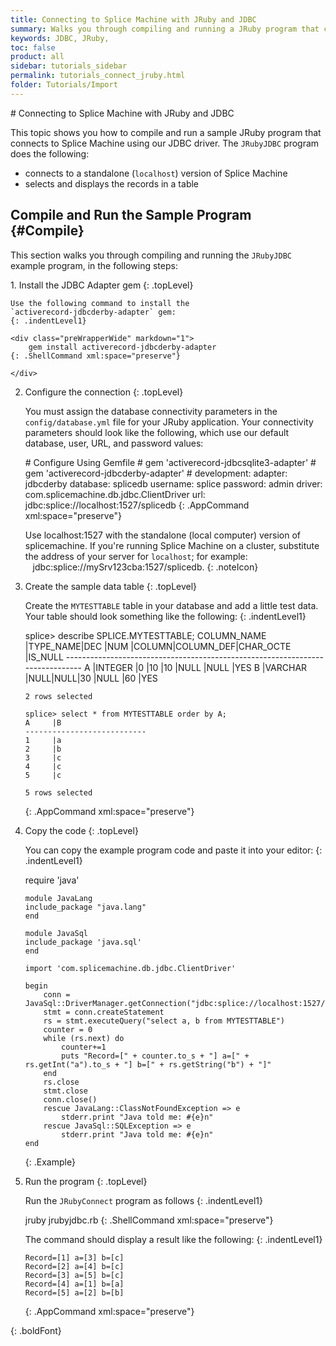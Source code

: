 ```yaml
---
title: Connecting to Splice Machine with JRuby and JDBC
summary: Walks you through compiling and running a JRuby program that connects to your Splice Machine database via our JDBC driver.
keywords: JDBC, JRuby,
toc: false
product: all
sidebar: tutorials_sidebar
permalink: tutorials_connect_jruby.html
folder: Tutorials/Import
---
```

<section>
<div class="TopicContent" data-swiftype-index="true" markdown="1">
# Connecting to Splice Machine with JRuby and JDBC

This topic shows you how to compile and run a sample JRuby program that
connects to Splice Machine using our JDBC driver. The
`JRubyJDBC` program does the following:

* connects to a standalone (`localhost`) version of Splice Machine
* selects and displays the records in a table

## Compile and Run the Sample Program   {#Compile}

This section walks you through compiling and running the `JRubyJDBC`
example program, in the following steps:

<div class="opsStepsList" markdown="1">
1.  Install the JDBC Adapter gem
    {: .topLevel}

    Use the following command to install the
    `activerecord-jdbcderby-adapter` gem:
    {: .indentLevel1}

    <div class="preWrapperWide" markdown="1">
        gem install activerecord-jdbcderby-adapter
    {: .ShellCommand xml:space="preserve"}

    </div>

2.  Configure the connection
    {: .topLevel}

    You must assign the database connectivity parameters in the
    `config/database.yml` file for your JRuby application. Your
    connectivity parameters should look like the following, which use
    our default database, user, URL, and password values:

    <div class="preWrapperWide" markdown="1">
        # Configure Using Gemfile
        # gem 'activerecord-jdbcsqlite3-adapter'
        # gem 'activerecord-jdbcderby-adapter'
        #
        development:
            adapter: jdbcderby
            database: splicedb
            username: splice
            password: admin
            driver: com.splicemachine.db.jdbc.ClientDriver
            url: jdbc:splice://localhost:1527/splicedb
    {: .AppCommand xml:space="preserve"}

    </div>

    Use <span class="CodeBoldFont">localhost:1527</span> with the
    standalone (local computer) version of splicemachine. If you're
    running Splice Machine on a cluster, substitute the address of your
    server for `localhost`; for example:
       <span
    class="CodeBoldFont">jdbc:splice://mySrv123cba:1527/splicedb</span>.
    {: .noteIcon}

3.  Create the sample data table
    {: .topLevel}

    Create the `MYTESTTABLE` table in your database and add a little
    test data. Your table should look something like the following:
    {: .indentLevel1}

    <div class="preWrapperWide" markdown="1">
        splice> describe SPLICE.MYTESTTABLE;
        COLUMN_NAME         |TYPE_NAME|DEC |NUM |COLUMN|COLUMN_DEF|CHAR_OCTE |IS_NULL
        ------------------------------------------------------------------------------
        A                   |INTEGER  |0   |10  |10    |NULL      |NULL      |YES
        B                   |VARCHAR  |NULL|NULL|30    |NULL      |60        |YES

        2 rows selected

        splice> select * from MYTESTTABLE order by A;
        A     |B
        ---------------------------
        1     |a
        2     |b
        3     |c
        4     |c
        5     |c

        5 rows selected
    {: .AppCommand xml:space="preserve"}

    </div>

4.  Copy the code
    {: .topLevel}

    You can copy the example program code and paste it into your editor:
    {: .indentLevel1}

    <div class="preWrapperWide" markdown="1">
        require 'java'

        module JavaLang
        include_package "java.lang"
        end

        module JavaSql
        include_package 'java.sql'
        end

        import 'com.splicemachine.db.jdbc.ClientDriver'

        begin
            conn = JavaSql::DriverManager.getConnection("jdbc:splice://localhost:1527/splicedb;user=splice;password=admin");
            stmt = conn.createStatement
            rs = stmt.executeQuery("select a, b from MYTESTTABLE")
            counter = 0
            while (rs.next) do
                counter+=1
                puts "Record=[" + counter.to_s + "] a=[" + rs.getInt("a").to_s + "] b=[" + rs.getString("b") + "]"
            end
            rs.close
            stmt.close
            conn.close()
            rescue JavaLang::ClassNotFoundException => e
                stderr.print "Java told me: #{e}n"
            rescue JavaSql::SQLException => e
                stderr.print "Java told me: #{e}n"
        end
    {: .Example}

    </div>

5.  Run the program
    {: .topLevel}

    Run the `JRubyConnect` program as follows
    {: .indentLevel1}

    <div class="preWrapperWide" markdown="1">
        jruby jrubyjdbc.rb
    {: .ShellCommand xml:space="preserve"}

    </div>

    The command should display a result like the following:
    {: .indentLevel1}

    <div class="preWrapperWide" markdown="1">

        Record=[1] a=[3] b=[c]
        Record=[2] a=[4] b=[c]
        Record=[3] a=[5] b=[c]
        Record=[4] a=[1] b=[a]
        Record=[5] a=[2] b=[b]
    {: .AppCommand xml:space="preserve"}

    </div>
{: .boldFont}

</div>
</div>
</section>
